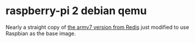 # raspberry-pi 2 debian qemu

Nearly a straight copy of [the armv7 version from Redis](https://github.com/resin-io-projects/armv7hf-debian-qemu) just modified to use Raspbian as the base image.

